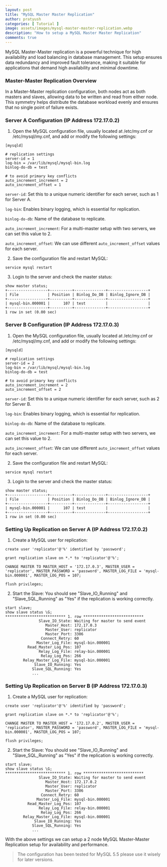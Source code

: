 ```yaml
---
layout: post
title: "MySQL Master Master Replication"
author: pratyush
categories: [ Tutorial ]
image: assets/images/mysql-master-master-replication.webp
description: "How to setup a MySQL Master Master Replication"
comments: true
---
```


MySQL Master-Master replication is a powerful technique for high availability and load balancing in database management. This setup ensures data redundancy and improved fault tolerance, making it suitable for applications that demand high availability and minimal downtime.

### Master-Master Replication Overview
In a Master-Master replication configuration, both nodes act as both masters and slaves, allowing data to be written and read from either node. This symmetry helps distribute the database workload evenly and ensures that no single point of failure exists.

### Server A Configuration (IP Address 172.17.0.2)
1. Open the MySQL configuration file, usually located at /etc/my.cnf or /etc/mysql/my.cnf, and add or modify the following settings:

```
[mysqld]

# replication settings
server-id = 1
log-bin = /var/lib/mysql/mysql-bin.log
binlog-do-db = test

# to avoid primary key conflicts
auto_increment_increment = 2
auto_increment_offset = 1
```

`server-id`: Set this to a unique numeric identifier for each server, such as 1 for Server A.

`log-bin`: Enables binary logging, which is essential for replication.

`binlog-do-db`: Name of the database to replicate.

`auto_increment_increment`: For a multi-master setup with two servers, we can set this value to 2.

`auto_increment_offset`: We can use different `auto_increment_offset` values for each server.

2. Save the configuration file and restart MySQL:

```
service mysql restart
```

3. Login to the server and check the master status:

```
show master status;
+------------------+----------+--------------+------------------+
| File             | Position | Binlog_Do_DB | Binlog_Ignore_DB |
+------------------+----------+--------------+------------------+
| mysql-bin.000001 |      107 | test         |                  |
+------------------+----------+--------------+------------------+
1 row in set (0.00 sec)
```

### Server B Configuration (IP Address 172.17.0.3)
1. Open the MySQL configuration file, usually located at /etc/my.cnf or /etc/mysql/my.cnf, and add or modify the following settings:

```
[mysqld]

# replication settings
server-id = 2
log-bin = /var/lib/mysql/mysql-bin.log
binlog-do-db = test

# to avoid primary key conflicts
auto_increment_increment = 2
auto_increment_offset = 2
```

`server-id`: Set this to a unique numeric identifier for each server, such as 2 for Server B.

`log-bin`: Enables binary logging, which is essential for replication.

`binlog-do-db`: Name of the database to replicate.

`auto_increment_increment`: For a multi-master setup with two servers, we can set this value to 2.

`auto_increment_offset`: We can use different `auto_increment_offset` values for each server.

2. Save the configuration file and restart MySQL:

```
service mysql restart
```

3. Login to the server and check the master status:

```
show master status;
+------------------+----------+--------------+------------------+
| File             | Position | Binlog_Do_DB | Binlog_Ignore_DB |
+------------------+----------+--------------+------------------+
| mysql-bin.000001 |      107 | test         |                  |
+------------------+----------+--------------+------------------+
1 row in set (0.00 sec)
```

### Setting Up Replication on Server A (IP Address 172.17.0.2)
1. Create a MySQL user for replication:

```
create user 'replicator'@'%' identified by 'password';

grant replication slave on *.* to 'replicator'@'%';

CHANGE MASTER TO MASTER_HOST = '172.17.0.3', MASTER_USER = 'replicator', MASTER_PASSWORD = 'password', MASTER_LOG_FILE = 'mysql-bin.000001', MASTER_LOG_POS = 107; 

flush privileges;
```

2. Start the Slave:
You should see "Slave_IO_Running" and "Slave_SQL_Running" as "Yes" if the replication is working correctly.

```
start slave;
show slave status \G;
*************************** 1. row ***************************
               Slave_IO_State: Waiting for master to send event
                  Master_Host: 172.17.0.3
                  Master_User: replicator
                  Master_Port: 3306
                Connect_Retry: 60
              Master_Log_File: mysql-bin.000001
          Read_Master_Log_Pos: 107
               Relay_Log_File: relay-bin.000001
                Relay_Log_Pos: 266
        Relay_Master_Log_File: mysql-bin.000001
             Slave_IO_Running: Yes
            Slave_SQL_Running: Yes
            ...
```

### Setting Up Replication on Server B (IP Address 172.17.0.3)
1. Create a MySQL user for replication:

```
create user 'replicator'@'%' identified by 'password';

grant replication slave on *.* to 'replicator'@'%';

CHANGE MASTER TO MASTER_HOST = '172.17.0.2', MASTER_USER = 'replicator', MASTER_PASSWORD = 'password', MASTER_LOG_FILE = 'mysql-bin.000001', MASTER_LOG_POS = 107; 

flush privileges;
```

2. Start the Slave:
You should see "Slave_IO_Running" and "Slave_SQL_Running" as "Yes" if the replication is working correctly.

```
start slave;
show slave status \G;
*************************** 1. row ***************************
               Slave_IO_State: Waiting for master to send event
                  Master_Host: 172.17.0.2
                  Master_User: replicator
                  Master_Port: 3306
                Connect_Retry: 60
              Master_Log_File: mysql-bin.000001
          Read_Master_Log_Pos: 107
               Relay_Log_File: relay-bin.000001
                Relay_Log_Pos: 266
        Relay_Master_Log_File: mysql-bin.000001
             Slave_IO_Running: Yes
            Slave_SQL_Running: Yes
            ...
```

With the above settings we can setup a 2 node MySQL Master-Master Replication setup for availability and performance.

> The configuration has been tested for MySQL 5.5 please use it wisely for later versions.